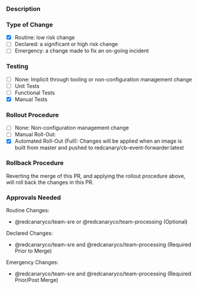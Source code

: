 ### Description

<!--
A description of the change in this PR.
Place a reference to the Github issue or the PagerDuty incident, if any, here.
-->

### Type of Change

- [X] Routine: low risk change
- [ ] Declared: a significant or high risk change
- [ ] Emergency: a change made to fix an on-going incident

<!--
Classify this change as one of the following, according to the change management
policy in https://drive.google.com/drive/folders/1YgEceW5HQ2bQ4OAuhFIgN1oHmLk9RfTV
-->

### Testing

- [ ] None: Implicit through tooling or non-configuration management change
- [ ] Unit Tests
- [ ] Functional Tests
- [X] Manual Tests

<!--
Describe the testing procedure that has been done, or will be done, if any.
Optional for routine changes, mandatory for declared changes.
-->

### Rollout Procedure

- [ ] None: Non-configuration management change
- [ ] Manual Roll-Out: <!-- If checked, replace with description -->
- [X] Automated Roll-Out (Full): Changes will be applied when an image is built from master and pushed to redcanary/cb-event-forwarder:latest

<!--
Describe how this change will be rolled out. For most changes in this repository,
the following default should suffice.
-->

### Rollback Procedure

Reverting the merge of this PR, and applying the rollout procedure above, will roll
back the changes in this PR.

<!--
Describe how this change will be rolled back. For most changes in this repository,
the following default should suffice.
-->

### Approvals Needed

Routine Changes:
 - @redcanaryco/team-sre or @redcanaryco/team-processing (Optional)

Declared Changes:
 - @redcanaryco/team-sre and @redcanaryco/team-processing (Required Prior to Merge)

Emergency Changes:
 - @redcanaryco/team-sre and @redcanaryco/team-processing (Required Prior/Post Merge)
